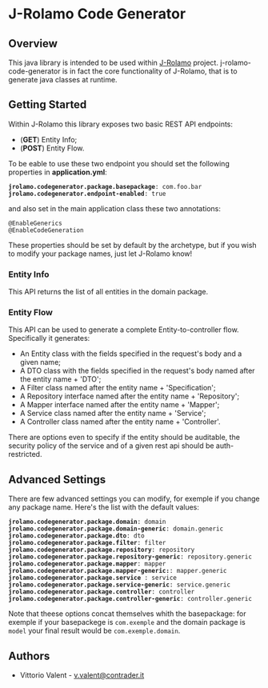 # J-Rolamo Code Generator

## Overview
This java library is intended to be used within [J-Rolamo](https://github.com/VittorioValent/J-Rolamo) project. j-rolamo-code-generator is in fact the core functionality of
J-Rolamo, that is to generate java classes at runtime.

## Getting Started
Within J-Rolamo this library exposes two basic REST API endpoints:
- (**GET**) Entity Info;
- (**POST**) Entity Flow.

To be eable to use these two endpoint you should set the following properties in **application.yml**:

**`jrolamo.codegenerator.package.basepackage`**`: com.foo.bar`\
**`jrolamo.codegenerator.endpoint-enabled`**`: true`

and also set in the main application class these two annotations:
```
@EnableGenerics
@EnableCodeGeneration

```

These properties should be set by default by the archetype, but if you wish to modify your package names, 
just let J-Rolamo know!

### Entity Info
This API returns the list of all entities in the domain package.

### Entity Flow
This API can be used to generate a complete Entity-to-controller flow. Specifically it generates:
- An Entity class with the fields specified in the request's body and a given name;
- A DTO class with the fields specified in the request's body named after the entity name + 'DTO';
- A Filter class named after the entity name + 'Specification';
- A Repository interface named after the entity name + 'Repository';
- A Mapper interface named after the entity name + 'Mapper';
- A Service class named after the entity name + 'Service';
- A Controller class named after the entity name + 'Controller'.

There are options even to specify if the entity should be auditable, 
the security policy of the service and of a given rest api should be auth-restricted.

## Advanced Settings
There are few advanced settings you can modify, for exemple if you change any package name. 
Here's the list with the default values:

**`jrolamo.codegenerator.package.domain`**`: domain`\
**`jrolamo.codegenerator.package.domain-generic`**`: domain.generic`\
**`jrolamo.codegenerator.package.dto`**`: dto`\
**`jrolamo.codegenerator.package.filter`**`: filter`\
**`jrolamo.codegenerator.package.repository`**`: repository`\
**`jrolamo.codegenerator.package.repository-generic`**`: repository.generic`\
**`jrolamo.codegenerator.package.mapper`**`: mapper`\
**`jrolamo.codegenerator.package.mapper-generic:`**`: mapper.generic`\
**`jrolamo.codegenerator.package.service`**` : service`\
**`jrolamo.codegenerator.package.service-generic`**`: service.generic`\
**`jrolamo.codegenerator.package.controller`**`: controller`\
**`jrolamo.codegenerator.package.controller-generic`**`: controller.generic`

Note that theese options concat themselves whith the basepackage: for exemple if your basepackege is <code>com.exemple</code>
and the domain package is <code>model</code> your final result would be <code>com.exemple.domain</code>.



## Authors
- Vittorio Valent - <v.valent@contrader.it>

